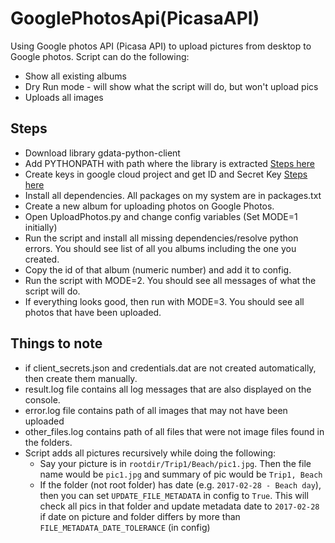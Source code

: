 # GooglePhotosApi(PicasaAPI)
Using Google photos API (Picasa API) to upload pictures from desktop to Google photos. Script can do the following:
- Show all existing albums
- Dry Run mode - will show what the script will do, but won't upload pics
- Uploads all images

## Steps
- Download library gdata-python-client
- Add PYTHONPATH with path where the library is extracted [Steps here](https://developers.google.com/gdata/articles/python_client_lib)
- Create keys in google cloud project and get ID and Secret Key [Steps here](https://developers.google.com/identity/protocols/OAuth2)
- Install all dependencies. All packages on my system are in packages.txt
- Create a new album for uploading photos on Google Photos.
- Open UploadPhotos.py and change config variables (Set MODE=1 initially)
- Run the script and install all missing dependencies/resolve python errors. You should see list of all you albums including the one you created.
- Copy the id of that album (numeric number) and add it to config.
- Run the script with MODE=2. You should see all messages of what the script will do.
- If everything looks good, then run with MODE=3. You should see all photos that have been uploaded.

## Things to note
- if client_secrets.json and credentials.dat are not created automatically, then create them manually.
- result.log file contains all log messages that are also displayed on the console.
- error.log file contains path of all images that may not have been uploaded
- other_files.log contains path of all files that were not image files found in the folders.
- Script adds all pictures recursively while doing the following:
  - Say your picture is in `rootdir/Trip1/Beach/pic1.jpg`. Then the file name would be `pic1.jpg` and summary of pic would be `Trip1, Beach`
  - If the folder (not root folder) has date (e.g. `2017-02-28 - Beach day`), then you can set `UPDATE_FILE_METADATA` in config to `True`. This will check all pics in that folder and update metadata date to `2017-02-28` if date on picture and folder differs by more than `FILE_METADATA_DATE_TOLERANCE` (in config)
  
